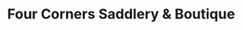---
title: "Four Corners Saddlery & Boutique"
url: /bozeman/four-corners-saddlery-and-boutique/
shop: fishing
---